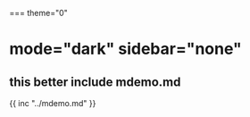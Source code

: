 ===
theme="0"

mode="dark"
sidebar="none"
===
## this better include mdemo.md
{{ inc "../mdemo.md" }}
